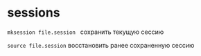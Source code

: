 sessions
========
`mksession file.session `   сохранить текущую сессию

`source file.session`       восстановить ранее сохраненную сессию